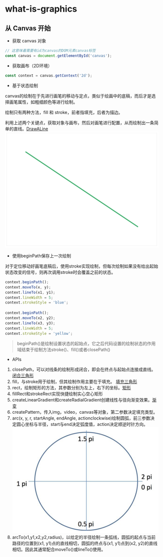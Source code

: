 # what-is-graphics

## 从 Canvas 开始

- 获取 canvas 对象

```javascript
// 这意味着需要有id为canvas的DOM元素canvas标签
const canvas = document.getElementById('canvas');
```

- 获取画布（2D环境）

```javascript
const context = canvas.getContext('2d');
```

- 基于状态绘制

canvas的绘制在于先进行画笔的移动与定点，类似于绘画中的底稿，而后才是选择画笔属性，如粗细颜色等进行绘制。

绘制只有两种方法，fill 和 stroke，前者指填充，后者为描边。

利用上述两个关键点，获取对象与画布，然后对画笔进行配置，从而绘制出一条简单的直线。[DrawALine](/canvas/drawALine.html)
![drawALine](/assets/canvas_draw_a_line.png)

- 使用beginPath保存上一次绘制

对于定位移动好画笔底稿后，使用stroke实现绘制，但每次绘制如果没有给出起始状态改变的信号，则再次调用stroke时会覆盖之前的状态。
```javascript
context.beginPath();
context.moveTo(x, y);
context.lineTo(x1, y1);
context.lineWidth = 5;
context.strokeStyle = 'blue';

context.beginPath();
context.moveTo(x2, y2);
context.lineTo(x3, y3);
context.lineWidth = 5;
context.strokeStyle = 'yellow';
```
> beginPath()是绘制设置状态的起始点，它之后代码设置的绘制状态的作用域结束于绘制方法stroke()、fill()或者closePath()

- APIs

1. closePath，可以对线条的绘制形成闭合，即会在终点与起始点连接成直线。 [闭合三角形](/canvas/triangle.html)
2. fill，与stroke用于绘制，但其绘制作用主要在于填充。 [填充三角形](/canvas/triangle.html)
3. rect，绘制矩形的方法，其参数分别为左上，右下的坐标。[矩形](/canvas/triangle.html)
4. fillRect和strokeRect实现快捷绘制实心空心矩形
5. createLinearGradient和createRadialGradient创建线性与径向渐变效果。[渐变](/canvas/gradient.html)
6. createPattern，传入img，video，canvas等对象，第二参数决定填充类型。
7. arc(x, y, r, startAngle, endAngle, actionclockwise)绘制圆弧，前三参数决定圆心坐标与半径，start与end决定弧度值，action决定顺逆时针方向。
![arc](/assets/arc.png)
8. arcTo(x1,y1,x2,y2,radius)，以给定的半径绘制一条弧线，圆弧的起点与当前路径的位置到(x1, y1)点的直线相切，圆弧的终点与(x1, y1)点到(x2, y2)的直线相切。因此其通常配合moveTo()或lineTo()使用。